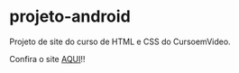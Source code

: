 # projeto-android
Projeto de site do curso de HTML e CSS do CursoemVideo.

Confira o site [AQUI](https://vininascimento63.github.io/projeto-android/)!!
